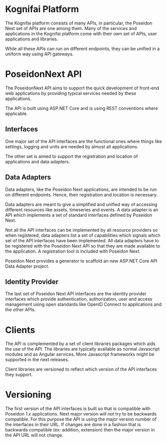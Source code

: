# Kognifai Platform
The Kognifai platform consists of many APIs, in particular, the Poseidon Next set of APIs are one among them. Many of the services and applications in the Kognifai platform come with their own set of APIs, user applications and libraries. 

While all these APIs can run on different endpoints, they can be unified in a uniform way using API gateways.

# PoseidonNext API
The PoseidonNext API aims to support the quick development of front-end web applications by providing typical services needed by these applications. 

The API is built using ASP.NET Core and is using REST conventions where applicable.

## Interfaces
One major set of the API interfaces are the functional ones where things like settings, logging and units are needed by almost all applications.

The other set is aimed to support the registration and location of applications and data adapters.

## Data Adapters
Data adapters, like the Poseidon Next applications, are intended to be run on different endpoints. Hence, their registration and location is necessary.

Data adapters are meant to give a simplified and unified way of accessing different resources like assets, timeseries and events. A data adapter is an API which implements a set of standard interfaces defined by Poseidon Next.

Not all the API interfaces can be implemented by all resource providers so when registered, data adapters list a set of capabilities which signals which set of the API interfaces have been implemented. All data adapters have to be registered with the Poseidon Next API so that they are made available to the application. A registration tool is included with Poseidon Next.

Poseidon Next provides a generator to scaffold an new ASP.NET Core API Data Adapter project.

## Identity Provider
The last set of Poseidon Next API interfaces are the identity provider interfaces which provide authentication, authorization, user and access management using open standards like OpenID Connect to applications and the other APIs.

# Clients
The API is complemented by a set of client libraries packages which aids the use of the API. The libraries are typically available as normal Javascript modules and as Angular services. More Javascript frameworks might be supported in the next releases.

Client libraries are versioned to reflect which version of the API interfaces they support.

# Versioning
The first version of the API interfaces is built so that is compatible with Poseidon 1.x applications. Next major version will not try to be backwards compatible. For this purpose the API is using the major version number of the interfaces in their URL. If changes are done in a fashion that is backwards compatible (ex: addition, extension) then the major version in the API URL will not change.


